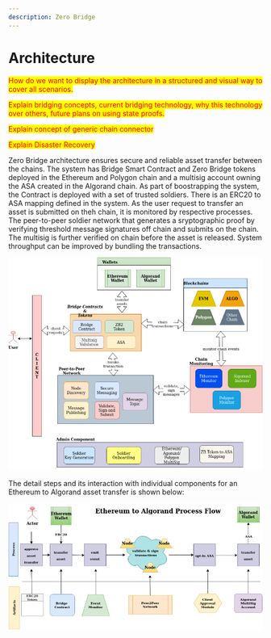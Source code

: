 ```yaml
---
description: Zero Bridge
---
```


# Architecture

<mark style="color:red;">How do we want to display the architecture in a structured and visual way to cover all scenarios.</mark>

<mark style="color:red;">Explain bridging concepts, current bridging technology, why this technology over others, future plans on using state proofs.</mark>

<mark style="color:red;">Explain concept of generic chain connector</mark>

<mark style="color:red;">Explain Disaster Recovery</mark>

Zero Bridge architecture ensures secure and reliable asset transfer between the chains. The system has Bridge Smart Contract and Zero Bridge tokens deployed in the Ethereum and Polygon chain and a multisig account owning the ASA created in the Algorand chain. As part of boostrapping the system, the Contract is deployed with a set of trusted soldiers. There is an ERC20 to ASA mapping defined in the system. As the user request to transfer an asset is submitted on theh chain, it is monitored by respective processes. The peer-to-peer soldier network that generates a sryptographic proof by verifying threshold message signatures off chain and submits on the chain. The multisig is further verified on chain before the asset is released. System throughput can be improved by bundling the transactions.

![](../.gitbook/assets/2.bridge-arch.jpg)

The detail steps and its interaction with individual components for an Ethereum to Algorand asset transfer is shown below:

![](../.gitbook/assets/2.bridge-arch-flow.jpg)
